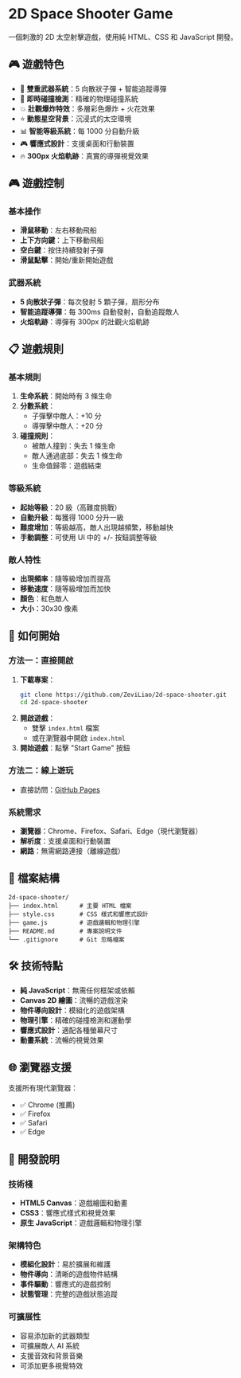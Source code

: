 # 2D Space Shooter Game

一個刺激的 2D 太空射擊遊戲，使用純 HTML、CSS 和 JavaScript 開發。

## 🎮 遊戲特色

- 🚀 **雙重武器系統**：5 向散狀子彈 + 智能追蹤導彈
- 🎯 **即時碰撞檢測**：精確的物理碰撞系統
- 💥 **壯觀爆炸特效**：多層彩色爆炸 + 火花效果
- ⭐ **動態星空背景**：沉浸式的太空環境
- 📊 **智能等級系統**：每 1000 分自動升級
- 🎮 **響應式設計**：支援桌面和行動裝置
- 🔥 **300px 火焰軌跡**：真實的導彈視覺效果

## 🎮 遊戲控制

### 基本操作
- **滑鼠移動**：左右移動飛船
- **上下方向鍵**：上下移動飛船
- **空白鍵**：按住持續發射子彈
- **滑鼠點擊**：開始/重新開始遊戲

### 武器系統
- **5 向散狀子彈**：每次發射 5 顆子彈，扇形分布
- **智能追蹤導彈**：每 300ms 自動發射，自動追蹤敵人
- **火焰軌跡**：導彈有 300px 的壯觀火焰軌跡

## 📋 遊戲規則

### 基本規則
1. **生命系統**：開始時有 3 條生命
2. **分數系統**：
   - 子彈擊中敵人：+10 分
   - 導彈擊中敵人：+20 分
3. **碰撞規則**：
   - 被敵人撞到：失去 1 條生命
   - 敵人通過底部：失去 1 條生命
   - 生命值歸零：遊戲結束

### 等級系統
- **起始等級**：20 級（高難度挑戰）
- **自動升級**：每獲得 1000 分升一級
- **難度增加**：等級越高，敵人出現越頻繁，移動越快
- **手動調整**：可使用 UI 中的 +/- 按鈕調整等級

### 敵人特性
- **出現頻率**：隨等級增加而提高
- **移動速度**：隨等級增加而加快
- **顏色**：紅色敵人
- **大小**：30x30 像素

## 🚀 如何開始

### 方法一：直接開啟
1. **下載專案**：
   ```bash
   git clone https://github.com/ZeviLiao/2d-space-shooter.git
   cd 2d-space-shooter
   ```
2. **開啟遊戲**：
   - 雙擊 `index.html` 檔案
   - 或在瀏覽器中開啟 `index.html`
3. **開始遊戲**：點擊 "Start Game" 按鈕

### 方法二：線上遊玩
- 直接訪問：[GitHub Pages](https://zeviliao.github.io/2d-space-shooter/)

### 系統需求
- **瀏覽器**：Chrome、Firefox、Safari、Edge（現代瀏覽器）
- **解析度**：支援桌面和行動裝置
- **網路**：無需網路連接（離線遊戲）

## 📁 檔案結構

```
2d-space-shooter/
├── index.html      # 主要 HTML 檔案
├── style.css       # CSS 樣式和響應式設計
├── game.js         # 遊戲邏輯和物理引擎
├── README.md       # 專案說明文件
└── .gitignore      # Git 忽略檔案
```

## 🛠️ 技術特點

- **純 JavaScript**：無需任何框架或依賴
- **Canvas 2D 繪圖**：流暢的遊戲渲染
- **物件導向設計**：模組化的遊戲架構
- **物理引擎**：精確的碰撞檢測和運動學
- **響應式設計**：適配各種螢幕尺寸
- **動畫系統**：流暢的視覺效果

## 🌐 瀏覽器支援

支援所有現代瀏覽器：
- ✅ Chrome (推薦)
- ✅ Firefox
- ✅ Safari
- ✅ Edge

## 🔧 開發說明

### 技術棧
- **HTML5 Canvas**：遊戲繪圖和動畫
- **CSS3**：響應式樣式和視覺效果
- **原生 JavaScript**：遊戲邏輯和物理引擎

### 架構特色
- **模組化設計**：易於擴展和維護
- **物件導向**：清晰的遊戲物件結構
- **事件驅動**：響應式的遊戲控制
- **狀態管理**：完整的遊戲狀態追蹤

### 可擴展性
- 容易添加新的武器類型
- 可擴展敵人 AI 系統
- 支援音效和背景音樂
- 可添加更多視覺特效 